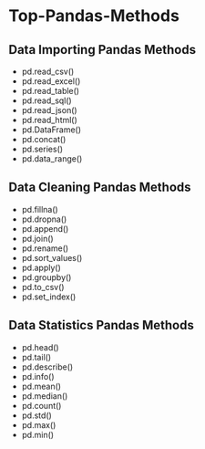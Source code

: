 # Top-Pandas-Methods

## Data Importing Pandas Methods
- pd.read_csv()
- pd.read_excel()
- pd.read_table()
- pd.read_sql()
- pd.read_json()
- pd.read_html()
- pd.DataFrame()
- pd.concat()
- pd.series()
- pd.data_range()

## Data Cleaning Pandas Methods
- pd.fillna()
- pd.dropna()
- pd.append()
- pd.join()
- pd.rename()
- pd.sort_values()
- pd.apply()
- pd.groupby()
- pd.to_csv()
- pd.set_index()

## Data Statistics Pandas Methods
- pd.head()
- pd.tail()
- pd.describe()
- pd.info()
- pd.mean()
- pd.median()
- pd.count()
- pd.std()
- pd.max()
- pd.min()
